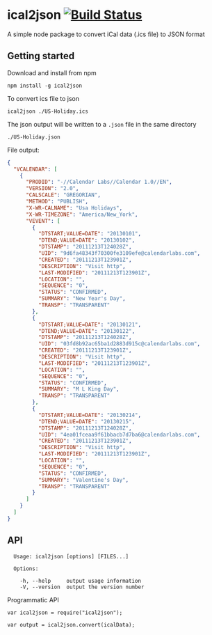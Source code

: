ical2json [![Build Status](https://travis-ci.org/adrianlee44/ical2json.png?branch=master)](https://travis-ci.org/adrianlee44/ical2json)
===
A simple node package to convert iCal data (.ics file) to JSON format

## Getting started
Download and install from npm
```
npm install -g ical2json
```

To convert ics file to json
```
ical2json ./US-Holiday.ics
```

The json output will be written to a `.json` file in the same directory
```
./US-Holiday.json
```

File output:
```json
{
  "VCALENDAR": [
    {
      "PRODID": "-//Calendar Labs//Calendar 1.0//EN",
      "VERSION": "2.0",
      "CALSCALE": "GREGORIAN",
      "METHOD": "PUBLISH",
      "X-WR-CALNAME": "Usa Holidays",
      "X-WR-TIMEZONE": "America/New_York",
      "VEVENT": [
        {
          "DTSTART;VALUE=DATE": "20130101",
          "DTEND;VALUE=DATE": "20130102",
          "DTSTAMP": "20111213T124028Z",
          "UID": "9d6fa48343f70300fe3109efe@calendarlabs.com",
          "CREATED": "20111213T123901Z",
          "DESCRIPTION": "Visit http",
          "LAST-MODIFIED": "20111213T123901Z",
          "LOCATION": "",
          "SEQUENCE": "0",
          "STATUS": "CONFIRMED",
          "SUMMARY": "New Year's Day",
          "TRANSP": "TRANSPARENT"
        },
        {
          "DTSTART;VALUE=DATE": "20130121",
          "DTEND;VALUE=DATE": "20130122",
          "DTSTAMP": "20111213T124028Z",
          "UID": "03fd8b92ac65ba1d2883d915c@calendarlabs.com",
          "CREATED": "20111213T123901Z",
          "DESCRIPTION": "Visit http",
          "LAST-MODIFIED": "20111213T123901Z",
          "LOCATION": "",
          "SEQUENCE": "0",
          "STATUS": "CONFIRMED",
          "SUMMARY": "M L King Day",
          "TRANSP": "TRANSPARENT"
        },
        {
          "DTSTART;VALUE=DATE": "20130214",
          "DTEND;VALUE=DATE": "20130215",
          "DTSTAMP": "20111213T124028Z",
          "UID": "4ea01fceaa9f61bbacb7d7ba6@calendarlabs.com",
          "CREATED": "20111213T123901Z",
          "DESCRIPTION": "Visit http",
          "LAST-MODIFIED": "20111213T123901Z",
          "LOCATION": "",
          "SEQUENCE": "0",
          "STATUS": "CONFIRMED",
          "SUMMARY": "Valentine's Day",
          "TRANSP": "TRANSPARENT"
        }
      ]
    }
  ]
}
```

## API
```
  Usage: ical2json [options] [FILES...]

  Options:

    -h, --help     output usage information
    -V, --version  output the version number
```

Programmatic API
```
var ical2json = require("ical2json");

var output = ical2json.convert(icalData);
```
